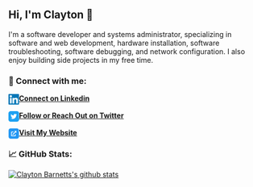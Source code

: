 ## Hi, I'm Clayton 👋
I'm a software developer and systems administrator, specializing in software and web development, hardware installation, software troubleshooting, software debugging, and network configuration. I also enjoy building side projects in my free time.

### 🤝 Connect with me:
<a href="https://www.linkedin.com/in/clayton-barnett2020/">
  <img align="left" src="https://github.com/cbarnett427/cbarnett427/blob/main/images/linkedin.svg" alt=”Clayton Barnett | LinkedIn” width="21px"/>
<b>Connect on Linkedin</b></a><br/>
<br>
  
<a href="https://twitter.com/cbarnett427/">
  <img align="left" src="https://github.com/cbarnett427/cbarnett427/blob/main/images/twitter-square.png" alt=”Clayton Barnett | Twitter” width="21px"/>
<b>Follow or Reach Out on Twitter</b></a><br/>
<br>

<a href="https://www.claytonbarnett.com/">
  <img align="left" src="https://github.com/cbarnett427/cbarnett427/blob/main/images/website.png" alt=”Clayton Barnett | Twitter” width="21px"/>
<b>Visit My Website</b></a>

### 📈 GitHub Stats:
[![Clayton Barnetts's github stats](https://github-readme-stats.vercel.app/api?username=cbarnett427&count_private=true&show_icons=true&hide=contribs,issues)](https://github.com/anuraghazra/github-readme-stats)
